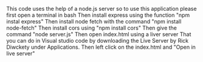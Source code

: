 This code uses the help of a node.js server so to use this application please first open a terminal in bash
Then install express using the function "npm instal express"
Then install node fetch with the command "npm install node-fetch"
Then install cors using "npm install cors"
Then give the command "node server.js"
Then open index.html using a liver server
That you can do in Visual studio code by downloading the Live Server by Rick Diwckety under Applications.
Then left click on the index.html and "Open in live server"
